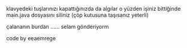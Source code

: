 klavyedeki tuşlarınızı kapattığınızda da algılar o yüzden işiniz bittiğinde main.java dosyasını siliniz (çöp kutusuna taşısanız yeterli)

çalananın burdan ...... selam gönderiyorm











code by eeaemrege